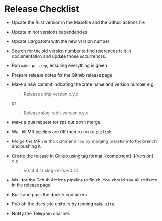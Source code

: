 # Release Checklist

* Update the Rust version in the Makefile and the Github actions file
* Update minor versions dependencies
* Update Cargo.toml with the new version number
* Search for the old version number to find references to it in documentation and update those occurrences.
* Run `make pr-prep`, ensuring everything is green
* Prepare release notes for the Github release page
* Make a new commit indicating the crate name and version number e.g.    
    > Release unftp version x.y.x

    or

    > Release slog-redis version x.y.x
* Make a pull request for this but don't merge.
* Wait till MR pipelins are OK then run `make publish`
* Merge the MR via the command line by merging marster into the branch and pushing it.
* Create the release in Github using tag format \[{component}-\]{version} e.g.
  > v0.14.4
  or
  > slog-redis-v0.1.2
* Wait for the Github Actions pipeline to finish. You should see all artifacts in the release page.
* Build and push the docker containers
* Publish the docs site unftp.rs by running `make site`.
* Notify the Telegram channel.
